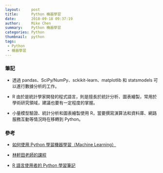 ```yaml
---
layout:     post
title:      Python 機器學習
date:       2018-09-18 09:37:19
author:     Mike Chen
summary:    Python 機器學習
categories: Python
thumbnail:  python
tags:
 - Python
 - 機器學習
---
```


### 筆記

* 透過 pandas、SciPy/NumPy、sckikit-learn、matplotlib 和 statsmodels 可以進行數據分析的工作。

* R 由於是統計學家開發的程式語言，則是擅長於統計分析、圖表繪製，常用於學術研究領域，建議也要有一定程度的掌握。

* 小量模型驗證、統計分析和圖表繪製使用 R，當要撰寫演算法和資料庫、網路服務互動等情況時在移轉到 Python。



### 參考
* [如何使用 Python 學習機器學習（Machine Learning）](https://blog.kdchang.cc/2017/06/25/how-to-mastering-machine-learning-with-python/)

* [林軒田老師的課程](https://www.youtube.com/playlist?list=PLXVfgk9fNX2I7tB6oIINGBmW50rrmFTqf)

* [R 語言使用者的 Python 學習筆記](https://ithelp.ithome.com.tw/users/20103511/ironman/1077)